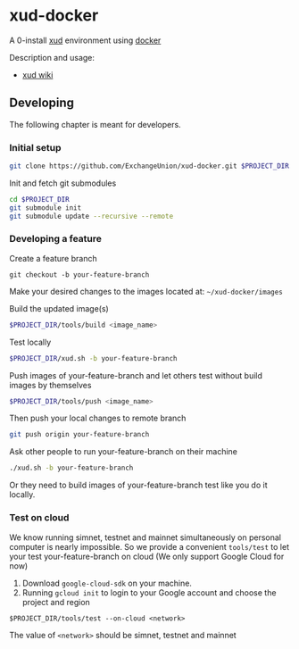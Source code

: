 xud-docker
==========
A 0-install [xud](https://github.com/ExchangeUnion/xud) environment using [docker](https://www.docker.com/)

Description and usage:
* [xud wiki](https://github.com/ExchangeUnion/xud/wiki/Docker)

## Developing
The following chapter is meant for developers.

### Initial setup

```bash
git clone https://github.com/ExchangeUnion/xud-docker.git $PROJECT_DIR
```

Init and fetch git submodules

```bash
cd $PROJECT_DIR
git submodule init
git submodule update --recursive --remote
```

### Developing a feature

Create a feature branch

```
git checkout -b your-feature-branch
```

Make your desired changes to the images located at:
`~/xud-docker/images`

Build the updated image(s)

```bash
$PROJECT_DIR/tools/build <image_name>
```

Test locally

```bash
$PROJECT_DIR/xud.sh -b your-feature-branch
```

Push images of your-feature-branch and let others test without build images by themselves

```bash
$PROJECT_DIR/tools/push <image_name>
```

Then push your local changes to remote branch

```bash
git push origin your-feature-branch
```

Ask other people to run your-feature-branch on their machine

```bash
./xud.sh -b your-feature-branch
```

Or they need to build images of your-feature-branch test like you do it locally.

### Test on cloud

We know running simnet, testnet and mainnet simultaneously on personal computer is nearly impossible. So we provide a convenient `tools/test` to let your test your-feature-branch on cloud (We only support Google Cloud for now)

1. Download `google-cloud-sdk` on your machine.
2. Running `gcloud init` to login to your Google account and choose the project and region

```
$PROJECT_DIR/tools/test --on-cloud <network>
```

The value of `<network>` should be simnet, testnet and mainnet

